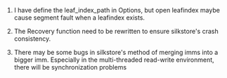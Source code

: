 1. I have define the leaf_index_path in Options, but open leafindex maybe cause segment fault when a leafindex exists.

2. The Recovery function need to be rewritten to ensure silkstore's crash consistency.

3. There may be some bugs in silkstore's method of merging imms into a bigger imm. Especially in the multi-threaded read-write environment, there will be synchronization problems